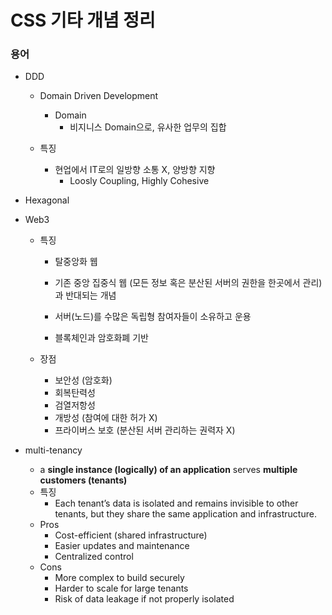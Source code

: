 # CSS 기타 개념 정리



### 용어

- DDD

  - Domain Driven Development
    - Domain
      - 비지니스 Domain으로, 유사한 업무의 집합


  - 특징
    - 현업에서 IT로의 일방향 소통 X, 양방향 지향
      - Loosly Coupling, Highly Cohesive


- Hexagonal

- Web3

  - 특징

    - 탈중앙화 웹

    - 기존 중앙 집중식 웹 (모든 정보 혹은 분산된 서버의 권한을 한곳에서 관리)과 반대되는 개념

    - 서버(노드)를 수많은 독립형 참여자들이 소유하고 운용
    - 블록체인과 암호화폐 기반


  - 장점
    - 보안성 (암호화)
    - 회복탄력성
    - 검열저항성
    - 개방성 (참여에 대한 허가 X)
    - 프라이버스 보호 (분산된 서버 관리하는 권력자 X)

- multi-tenancy

  - a **single instance (logically) of an application** serves **multiple customers (tenants)**
  - 특징
    - Each tenant’s data is isolated and remains invisible to other tenants, but they share the same application and infrastructure.
  - Pros
    - Cost-efficient (shared infrastructure)
    - Easier updates and maintenance
    - Centralized control
  - Cons
    - More complex to build securely
    - Harder to scale for large tenants
    - Risk of data leakage if not properly isolated









